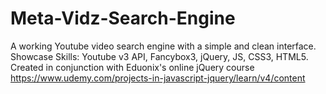 # Meta-Vidz-Search-Engine
A working Youtube video search engine with a simple and clean interface.  Showcase Skills: Youtube v3 API, Fancybox3, jQuery, JS, CSS3, HTML5.  Created in conjunction with Eduonix's online jQuery course https://www.udemy.com/projects-in-javascript-jquery/learn/v4/content 
